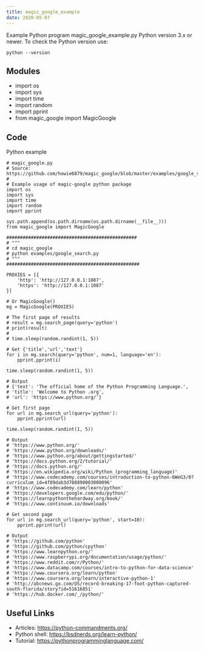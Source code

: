```yaml
---
title: magic_google_example
date: 2020-05-07
---
```

Example Python program magic_google_example.py
Python version 3.x or newer.
To check the Python version use:

    python --version

## Modules

* import os
* import sys
* import time
* import random
* import pprint
* from magic_google import MagicGoogle

## Code

Python example

    # magic_google.py
    # Source: https://github.com/howie6879/magic_google/blob/master/examples/google_search.py
    #
    # Example usage of magic-google python package
    import os
    import sys
    import time
    import random
    import pprint
    
    sys.path.append(os.path.dirname(os.path.dirname(__file__)))
    from magic_google import MagicGoogle
    
    ################################################
    # """
    # cd magic_google
    # python examples/google_search.py
    # """
    #################################################
    
    PROXIES = [{
        'http': 'http://127.0.0.1:1087',
        'https': 'http://127.0.0.1:1087'
    }]
    
    # Or MagicGoogle()
    mg = MagicGoogle(PROXIES)
    
    # The first page of results
    # result = mg.search_page(query='python')
    # print(result)
    #
    # time.sleep(random.randint(1, 5))
    
    # Get {'title','url','text'}
    for i in mg.search(query='python', num=1, language='en'):
        pprint.pprint(i)
    
    time.sleep(random.randint(1, 5))
    
    # Output
    # {'text': 'The official home of the Python Programming Language.',
    # 'title': 'Welcome to Python .org',
    # 'url': 'https://www.python.org/'}
    
    # Get first page
    for url in mg.search_url(query='python'):
        pprint.pprint(url)
    
    time.sleep(random.randint(1, 5))
    
    # Output
    # 'https://www.python.org/'
    # 'https://www.python.org/downloads/'
    # 'https://www.python.org/about/gettingstarted/'
    # 'https://docs.python.org/2/tutorial/'
    # 'https://docs.python.org/'
    # 'https://en.wikipedia.org/wiki/Python_(programming_language)'
    # 'https://www.codecademy.com/courses/introduction-to-python-6WeG3/0?curriculum_id=4f89dab3d788890003000096'
    # 'https://www.codecademy.com/learn/python'
    # 'https://developers.google.com/edu/python/'
    # 'https://learnpythonthehardway.org/book/'
    # 'https://www.continuum.io/downloads'
    
    # Get second page
    for url in mg.search_url(query='python', start=10):
        pprint.pprint(url)
    
    # Output
    # 'https://github.com/python'
    # 'https://github.com/python/cpython'
    # 'https://www.learnpython.org/'
    # 'https://www.raspberrypi.org/documentation/usage/python/'
    # 'https://www.reddit.com/r/Python/'
    # 'https://www.datacamp.com/courses/intro-to-python-for-data-science'
    # 'https://www.coursera.org/learn/python'
    # 'https://www.coursera.org/learn/interactive-python-1'
    # 'http://abcnews.go.com/US/record-breaking-17-foot-python-captured-south-florida/story?id=51616851'
    # 'https://hub.docker.com/_/python/'

## Useful Links

- Articles: https://python-commandments.org/
- Python shell: https://bsdnerds.org/learn-python/
- Tutorial: https://pythonprogramminglanguage.com/
